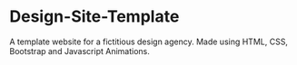 # Design-Site-Template
A template website for a fictitious design agency. Made using HTML, CSS, Bootstrap and Javascript Animations.
